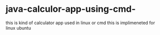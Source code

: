 # java-calculor-app-using-cmd-
this is kind of calculator app used in linux or cmd 
this is implimeneted for linux ubuntu 
